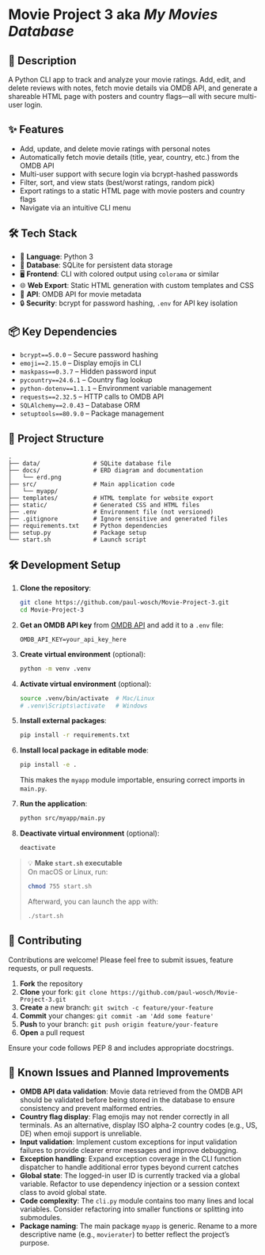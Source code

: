 # Movie Project 3 aka _My Movies Database_

## 📝 Description

A Python CLI app to track and analyze your movie ratings. Add, edit, and delete reviews with notes, fetch movie details via OMDB API, and generate a shareable HTML page with posters and country flags—all with secure multi-user login.

## ✨ Features
- Add, update, and delete movie ratings with personal notes
- Automatically fetch movie details (title, year, country, etc.) from the OMDB API
- Multi-user support with secure login via bcrypt-hashed passwords
- Filter, sort, and view stats (best/worst ratings, random pick)
- Export ratings to a static HTML page with movie posters and country flags
- Navigate via an intuitive CLI menu

## 🛠️ Tech Stack
- 🐍 **Language**: Python 3
- 💾 **Database**: SQLite for persistent data storage
- 🖥️ **Frontend**: CLI with colored output using `colorama` or similar
- 🌐 **Web Export**: Static HTML generation with custom templates and CSS
- 🔌 **API**: OMDB API for movie metadata
- 🔒 **Security**: bcrypt for password hashing, `.env` for API key isolation

## 📦 Key Dependencies

- `bcrypt==5.0.0` – Secure password hashing
- `emoji==2.15.0` – Display emojis in CLI
- `maskpass==0.3.7` – Hidden password input
- `pycountry==24.6.1` – Country flag lookup
- `python-dotenv==1.1.1` – Environment variable management
- `requests==2.32.5` – HTTP calls to OMDB API
- `SQLAlchemy==2.0.43` – Database ORM
- `setuptools==80.9.0` – Package management

## 📁 Project Structure

```
.
├── data/               # SQLite database file
├── docs/               # ERD diagram and documentation
│   └── erd.png
├── src/                # Main application code
│   └── myapp/
├── templates/          # HTML template for website export
├── static/             # Generated CSS and HTML files
├── .env                # Environment file (not versioned)
├── .gitignore          # Ignore sensitive and generated files
├── requirements.txt    # Python dependencies
├── setup.py            # Package setup
└── start.sh            # Launch script
```

## 🛠️ Development Setup

1. **Clone the repository**:
	```bash
	git clone https://github.com/paul-wosch/Movie-Project-3.git
	cd Movie-Project-3
	```

2. **Get an OMDB API key** from [OMDB API](https://www.omdbapi.com/apikey.aspx) and add it to a `.env` file:
	```env
	OMDB_API_KEY=your_api_key_here
	```

3. **Create virtual environment** (optional):
    ```bash
    python -m venv .venv
    ```

4. **Activate virtual environment** (optional):
    ```bash
    source .venv/bin/activate  # Mac/Linux
    # .venv\Scripts\activate   # Windows
    ```

5. **Install external packages**:
    ```bash
    pip install -r requirements.txt
    ```

6. **Install local package in editable mode**:
    ```bash
    pip install -e .
    ```
   
    This makes the `myapp` module importable, ensuring correct imports in `main.py`.

7. **Run the application**:
    ```bash
    python src/myapp/main.py
    ```

8. **Deactivate virtual environment** (optional):
    ```bash
    deactivate
    ```

> 💡 **Make `start.sh` executable**  
> On macOS or Linux, run:  
> ```bash
> chmod 755 start.sh
> ```  
> Afterward, you can launch the app with:  
> ```bash
> ./start.sh
> ```

## 👥 Contributing

Contributions are welcome! Please feel free to submit issues, feature requests, or pull requests.

1. **Fork** the repository
2. **Clone** your fork: `git clone https://github.com/paul-wosch/Movie-Project-3.git`
3. **Create** a new branch: `git switch -c feature/your-feature`
4. **Commit** your changes: `git commit -am 'Add some feature'`
5. **Push** to your branch: `git push origin feature/your-feature`
6. **Open** a pull request

Ensure your code follows PEP 8 and includes appropriate docstrings.

## 🚧 Known Issues and Planned Improvements

- **OMDB API data validation**: Movie data retrieved from the OMDB API should be validated before being stored in the database to ensure consistency and prevent malformed entries.
- **Country flag display**: Flag emojis may not render correctly in all terminals. As an alternative, display ISO alpha-2 country codes (e.g., US, DE) when emoji support is unreliable.
- **Input validation**: Implement custom exceptions for input validation failures to provide clearer error messages and improve debugging.
- **Exception handling**: Expand exception coverage in the CLI function dispatcher to handle additional error types beyond current catches
- **Global state**: The logged-in user ID is currently tracked via a global variable. Refactor to use dependency injection or a session context class to avoid global state.
- **Code complexity**: The `cli.py` module contains too many lines and local variables. Consider refactoring into smaller functions or splitting into submodules.
- **Package naming**: The main package `myapp` is generic. Rename to a more descriptive name (e.g., `movierater`) to better reflect the project’s purpose.